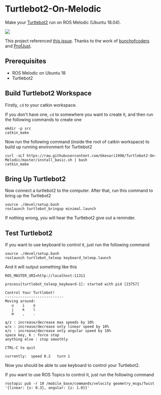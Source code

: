 # Turtlebot2-On-Melodic
Make your [Turtlebot2](https://www.turtlebot.com/turtlebot2/) run on ROS Melodic (Ubuntu 18.04).

![](https://www.turtlebot.com/assets/images/turtlebot_2_lg.png)

This project referenced [this issue](https://github.com/turtlebot/turtlebot/issues/272). Thanks to the work of [bunchofcoders](https://github.com/bunchofcoders) and [ProfJust](https://github.com/ProfJust).

## Prerequisites

- ROS Melodic on Ubuntu 18
- Turtlebot2

## Build Turtlebot2 Workspace
Firstly, `cd` to your catkin workspace. 

If you don't have one, `cd` to somewhere you want to create it, and then run the following commands to create one
```
mkdir -p src
catkin_make
```

Now run the following command (inside the root of catkin workspace) to build up running environment for Turtlebot2
```
curl -sLf https://raw.githubusercontent.com/bkesari1998/Turtlebot2-On-Melodic/master/install_basic.sh | bash
catkin_make
```

## Bring Up Turtlebot2
Now connect a turtlebot2 to the computer. After that, run this command to bring up the Turtlebot2
```
source ./devel/setup.bash
roslaunch turtlebot_bringup minimal.launch
```

If nothing wrong, you will hear the Turtlebot2 give out a reminder.

## Test Turtlebot2
If you want to use keyboard to control it, just run the following command
```
source ./devel/setup.bash
roslaunch turtlebot_teleop keyboard_teleop.launch
```

And it will output something like this

```
ROS_MASTER_URI=http://localhost:11311

process[turtlebot_teleop_keyboard-1]: started with pid [23757]

Control Your Turtlebot!
---------------------------
Moving around:
   u    i    o
   j    k    l
   m    ,    .

q/z : increase/decrease max speeds by 10%
w/x : increase/decrease only linear speed by 10%
e/c : increase/decrease only angular speed by 10%
space key, k : force stop
anything else : stop smoothly

CTRL-C to quit

currently:	speed 0.2	turn 1 
```

Now you should be able to use keyboard to control your Turtlebot2.

If you want to use ROS Topics to control it, just run the following command
```
rostopic pub -r 10 /mobile_base/commands/velocity geometry_msgs/Twist '{linear: {x: 0.3}, angular: {z: 1.0}}'
```
